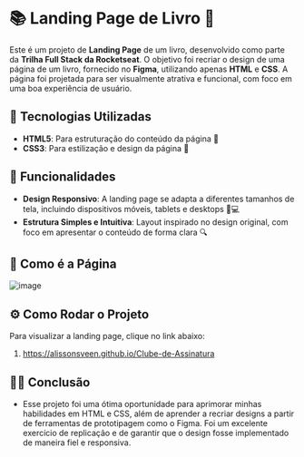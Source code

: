 # 📚 Landing Page de Livro 🎨

Este é um projeto de **Landing Page** de um livro, desenvolvido como parte da **Trilha Full Stack da Rocketseat**. O objetivo foi recriar o design de uma página de um livro, fornecido no **Figma**, utilizando apenas **HTML** e **CSS**. A página foi projetada para ser visualmente atrativa e funcional, com foco em uma boa experiência de usuário.

## 🚀 Tecnologias Utilizadas

- **HTML5**: Para estruturação do conteúdo da página 📄
- **CSS3**: Para estilização e design da página 🎨

## 🌟 Funcionalidades

- **Design Responsivo**: A landing page se adapta a diferentes tamanhos de tela, incluindo dispositivos móveis, tablets e desktops 📱💻
- **Estrutura Simples e Intuitiva**: Layout inspirado no design original, com foco em apresentar o conteúdo de forma clara 🔍

## 📸 Como é a Página

![image](https://github.com/user-attachments/assets/c29e49b2-efcb-47bb-acad-cf56fb884071)


## ⚙️ Como Rodar o Projeto

Para visualizar a landing page, clique no link abaixo:

1. https://alissonsveen.github.io/Clube-de-Assinatura


## 👨‍💻 Conclusão
- Esse projeto foi uma ótima oportunidade para aprimorar minhas habilidades em HTML e CSS, além de aprender a recriar designs a partir de ferramentas de prototipagem como o Figma. Foi um excelente exercício de replicação e de garantir que o design fosse implementado de maneira fiel e responsiva.
